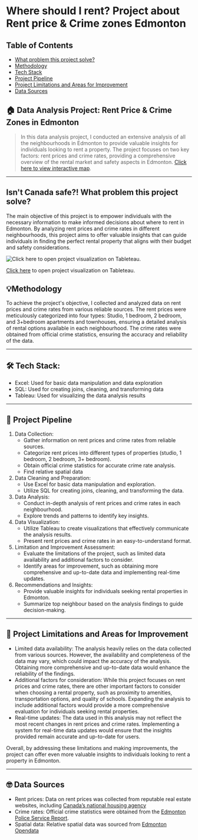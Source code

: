# Where should I rent? Project about Rent price & Crime zones Edmonton

## Table of Contents

- [What problem this project solve?](notion://www.notion.so/madgrib/Where-should-I-rent-Project-about-Rent-price-Crime-zones-Edmonton-b52c9a1efbad48f3b6bd5f4903c05298#isnt-canada-safe-what-problem-this-project-solve)
- [Methodology](notion://www.notion.so/madgrib/Where-should-I-rent-Project-about-Rent-price-Crime-zones-Edmonton-b52c9a1efbad48f3b6bd5f4903c05298#methodology)
- [Tech Stack](notion://www.notion.so/madgrib/Where-should-I-rent-Project-about-Rent-price-Crime-zones-Edmonton-b52c9a1efbad48f3b6bd5f4903c05298#tech-stack)
- [Project Pipeline](notion://www.notion.so/madgrib/Where-should-I-rent-Project-about-Rent-price-Crime-zones-Edmonton-b52c9a1efbad48f3b6bd5f4903c05298#project-pipeline)
- [Project Limitations and Areas for Improvement](notion://www.notion.so/madgrib/Where-should-I-rent-Project-about-Rent-price-Crime-zones-Edmonton-b52c9a1efbad48f3b6bd5f4903c05298#project-limitations-and-areas-for-improvement)
- [Data Sources](notion://www.notion.so/madgrib/Where-should-I-rent-Project-about-Rent-price-Crime-zones-Edmonton-b52c9a1efbad48f3b6bd5f4903c05298#data-sources)

## 🏠 Data Analysis Project: Rent Price & Crime Zones in Edmonton

> In this data analysis project, I conducted an extensive analysis of all the neighbourhoods in Edmonton to provide valuable insights for individuals looking to rent a property. The project focuses on two key factors: rent prices and crime rates, providing a comprehensive overview of the rental market and safety aspects in Edmonton. [Click here to view interactive map](https://public.tableau.com/app/profile/andrii.hryn/viz/WhereshouldIrentRentpriceCrimezonesEdmonton/Dashboard2).
> 

---

## Isn't Canada safe?! What problem this project solve?

The main objective of this project is to empower individuals with the necessary information to make informed decisions about where to rent in Edmonton. By analyzing rent prices and crime rates in different neighbourhoods, this project aims to offer valuable insights that can guide individuals in finding the perfect rental property that aligns with their budget and safety considerations.

![[Click here](https://public.tableau.com/app/profile/andrii.hryn/viz/WhereshouldIrentRentpriceCrimezonesEdmonton/Dashboard2) to open project visualization on Tableteau.](Where%20should%20I%20rent%20Project%20about%20Rent%20price%20&%20Cri%20b52c9a1efbad48f3b6bd5f4903c05298/GIF_for_Project.gif)

[Click here](https://public.tableau.com/app/profile/andrii.hryn/viz/WhereshouldIrentRentpriceCrimezonesEdmonton/Dashboard2) to open project visualization on Tableteau.

## 💡Methodology

To achieve the project's objective, I collected and analyzed data on rent prices and crime rates from various reliable sources. The rent prices were meticulously categorized into four types: Studio, 1 bedroom, 2 bedroom, and 3+bedroom apartments and townhouses, ensuring a detailed analysis of rental options available in each neighbourhood. The crime rates were obtained from official crime statistics, ensuring the accuracy and reliability of the data.

---

## 🛠️ Tech Stack:

- Excel: Used for basic data manipulation and data exploration
- SQL: Used for creating joins, cleaning, and transforming data
- Tableau: Used for visualizing the data analysis results

---

## 🧩 Project Pipeline

1. Data Collection:
    - Gather information on rent prices and crime rates from reliable sources.
    - Categorize rent prices into different types of properties (studio, 1 bedroom, 2 bedroom, 3+ bedroom).
    - Obtain official crime statistics for accurate crime rate analysis.
    - Find relative spatial data
2. Data Cleaning and Preparation:
    - Use Excel for basic data manipulation and exploration.
    - Utilize SQL for creating joins, cleaning, and transforming the data.
3. Data Analysis:
    - Conduct in-depth analysis of rent prices and crime rates in each neighbourhood.
    - Explore trends and patterns to identify key insights.
4. Data Visualization:
    - Utilize Tableau to create visualizations that effectively communicate the analysis results.
    - Present rent prices and crime rates in an easy-to-understand format.
5. Limitation and Improvement Assessment:
    - Evaluate the limitations of the project, such as limited data availability and additional factors to consider.
    - Identify areas for improvement, such as obtaining more comprehensive and up-to-date data and implementing real-time updates.
6. Recommendations and Insights:
    - Provide valuable insights for individuals seeking rental properties in Edmonton.
    - Summarize top neighbour based on the analysis findings to guide decision-making.

---

## 🚫 Project Limitations and Areas for Improvement

- Limited data availability: The analysis heavily relies on the data collected from various sources. However, the availability and completeness of the data may vary, which could impact the accuracy of the analysis. Obtaining more comprehensive and up-to-date data would enhance the reliability of the findings.
- Additional factors for consideration: While this project focuses on rent prices and crime rates, there are other important factors to consider when choosing a rental property, such as proximity to amenities, transportation options, and quality of schools. Expanding the analysis to include additional factors would provide a more comprehensive evaluation for individuals seeking rental properties.
- Real-time updates: The data used in this analysis may not reflect the most recent changes in rent prices and crime rates. Implementing a system for real-time data updates would ensure that the insights provided remain accurate and up-to-date for users.

Overall, by addressing these limitations and making improvements, the project can offer even more valuable insights to individuals looking to rent a property in Edmonton.

---

## 🤓 Data Sources

- Rent prices: Data on rent prices was collected from reputable real estate websites, including [Canada’s national housing agency](https://www.cmhc-schl.gc.ca/professionals/housing-markets-data-and-research/housing-data/data-tables/rental-market/rental-market-report-data-tables)
- Crime rates: Official crime statistics were obtained from the [Edmonton Police Service Report](https://openperformance.edmonton.ca/dataset/EPS-Neighbourhood-Criminal-Occurrences/xthe-mnvi).
- Spatial data: Relative spatial data was sourced from [Edmonton Opendata](https://data.edmonton.ca/Census/2021-Federal-Census-Neighbourhoods-as-of-Official-/5bk4-5txu)
